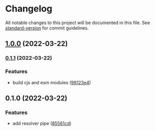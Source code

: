 # Changelog

All notable changes to this project will be documented in this file. See [standard-version](https://github.com/conventional-changelog/standard-version) for commit guidelines.

## [1.0.0](https://github.com/markhaehnel/resolver-pipe/compare/v0.1.1...v1.0.0) (2022-03-22)

### [0.1.1](https://github.com/markhaehnel/resolver-pipe/compare/v0.1.0...v0.1.1) (2022-03-22)

### Features

- build cjs and esm modules ([98123e4](https://github.com/markhaehnel/resolver-pipe/commit/98123e4ad03179b4024c3b795503e30e9b8be1ae))

## 0.1.0 (2022-03-22)

### Features

- add resolver pipe ([85561cd](https://github.com/markhaehnel/resolver-pipe/commit/85561cd4b0696209655a68c3c3eea19fc503cbe5))
